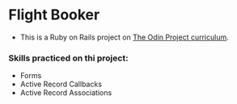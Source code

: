 # Flight Booker

* This is a Ruby on Rails project on [The Odin Project curriculum](https://www.theodinproject.com/lessons/ruby-on-rails-flight-booker).

### Skills practiced on thi project:

* Forms
* Active Record Callbacks
* Active Record Associations